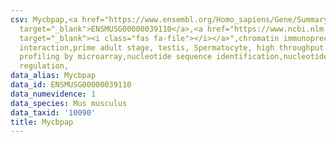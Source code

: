 ```yaml
---
csv: Mycbpap,<a href="https://www.ensembl.org/Homo_sapiens/Gene/Summary?db=core;g=ENSMUSG00000039110"
  target="_blank">ENSMUSG00000039110</a>,<a href="https://www.ncbi.nlm.nih.gov/pubmed/23834426"
  target="_blank"><i class="fas fa-file"></i></a>",chromatin immunoprecipitation assay,direct
  interaction,prime adult stage, testis, Spermatocyte, high throughput transcription
  profiling by microarray,nucleotide sequence identification,nucleotide sequence identification,transcriptional
  regulation,
data_alias: Mycbpap
data_id: ENSMUSG00000039110
data_numevidence: 1
data_species: Mus musculus
data_taxid: '10090'
title: Mycbpap
---
```

